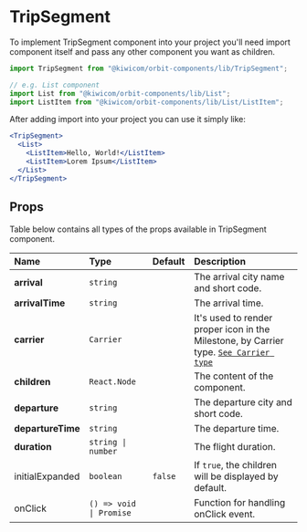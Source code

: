 # TripSegment

To implement TripSegment component into your project you'll need import component itself and pass any other component you want as children.

```jsx
import TripSegment from "@kiwicom/orbit-components/lib/TripSegment";

// e.g. List component
import List from "@kiwicom/orbit-components/lib/List";
import ListItem from "@kiwicom/orbit-components/lib/List/ListItem";
```

After adding import into your project you can use it simply like:

```jsx
<TripSegment>
  <List>
    <ListItem>Hello, World!</ListItem>
    <ListItem>Lorem Ipsum</ListItem>
  </List>
</TripSegment>
```

## Props

Table below contains all types of the props available in TripSegment component.

| Name              | Type                    | Default     | Description
| :---------------- | :---------------------- | :---------- | :---------------------------------------------------------------------------------------- |
| **arrival**       | `string`                |             | The arrival city name and short code.
| **arrivalTime**   | `string`                |             | The arrival time.
| **carrier**       | `Carrier`               |             | It's used to render proper icon in the Milestone, by Carrier type. [`See Carrier type`](https://github.com/kiwicom/orbit-components/tree/master/src/CarrierLogo#user-content-carrier)
| **children**      | `React.Node`            |             | The content of the component.
| **departure**     | `string`                |             | The departure city and short code.
| **departureTime** | `string`                |             | The departure time.
| **duration**      | `string \| number`      |             | The flight duration.
| initialExpanded   | `boolean`               | `false`     | If `true`, the children will be displayed by default.
| onClick           | `() => void \| Promise` |             | Function for handling onClick event.
